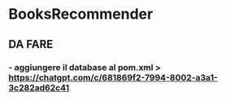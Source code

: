 # BooksRecommender

## DA FARE
### - aggiungere il database al pom.xml > https://chatgpt.com/c/681869f2-7994-8002-a3a1-3c282ad62c41